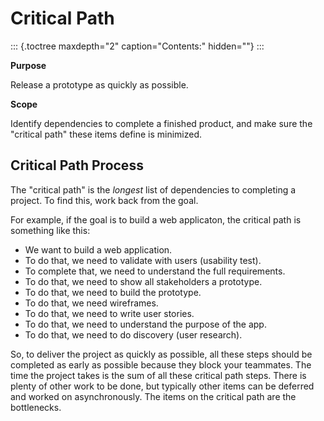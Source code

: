 Critical Path
=============

::: {.toctree maxdepth="2" caption="Contents:" hidden=""}
:::

**Purpose**

Release a prototype as quickly as possible.

**Scope**

Identify dependencies to complete a finished product, and make sure the
\"critical path\" these items define is minimized.

Critical Path Process
---------------------

The \"critical path\" is the *longest* list of dependencies to
completing a project. To find this, work back from the goal.

For example, if the goal is to build a web applicaton, the critical path
is something like this:

-   We want to build a web application.
-   To do that, we need to validate with users (usability test).
-   To complete that, we need to understand the full requirements.
-   To do that, we need to show all stakeholders a prototype.
-   To do that, we need to build the prototype.
-   To do that, we need wireframes.
-   To do that, we need to write user stories.
-   To do that, we need to understand the purpose of the app.
-   To do that, we need to do discovery (user research).

So, to deliver the project as quickly as possible, all these steps
should be completed as early as possible because they block your
teammates. The time the project takes is the sum of all these critical
path steps. There is plenty of other work to be done, but typically
other items can be deferred and worked on asynchronously. The items on
the critical path are the bottlenecks.
